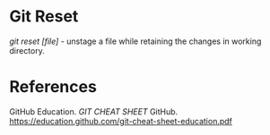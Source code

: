 # Git Reset 

*git reset [file]* - unstage a file while retaining 
	             the changes in working directory. 

# References 
GitHub Education. *GIT CHEAT SHEET* 
	GitHub. <https://education.github.com/git-cheat-sheet-education.pdf> 
